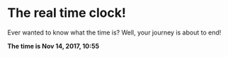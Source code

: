 # The real time clock!

Ever wanted to know what the time is? Well, your journey is about to end!

**The time is Nov 14, 2017, 10:55**